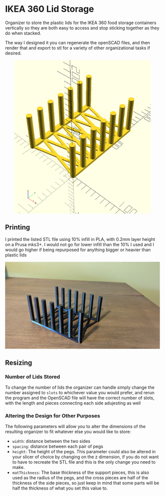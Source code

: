 # IKEA 360 Lid Storage
Organizer to store the plastic lids for the IKEA 360 food storage containers vertically so they are both easy to access and stop sticking together as they do when stacked.

The way I designed it you can regenerate the openSCAD files, and then render that and export to stl for a variety of other organizational tasks if desired.

<p align="center">
<img src="ikea360LidStorageRender.png"
     alt="Picture of the 3D render of the model"
     height=500m/>
</p>

## Printing
I printed the listed STL file using 10% infill in PLA, with 0.2mm layer height on a Prusa mks3+. I would not go for lower infill than the 10% I used and I would go higher if being repurposed for anything bigger or heavier than plastic lids

![Printed 360 lid storage in black PLA](360LidIsoView.jpg)

## Resizing
### Number of Lids Stored
To change the number of lids the organizer can handle simply change the number assigned to `slots` to whichever value you would prefer, and rerun the program and the OpenSCAD file will have the correct number of slots, with the length and pieces connecting each side adujesting as well

### Altering the Design for Other Purposes
The following parameters will allow you to alter the dimensions of the resulting organizer to fit whatever else you would like to store:
* `width`: distance between the two sides
* `spacing`: distance between each pair of pegs
* `height`: The height of the pegs. This parameter could also be altered in your slicer of choice by changing on the z dimension, if you do not want to have to recreate the STL file and this is the only change you need to make.
* `matThickness`: The base thickness of the support pieces, this is also used as the radius of the pegs, and the cross pieces are half of the thickness of the side pieces, so just keep in mind that some parts will be half the thickness of what you set this value to.